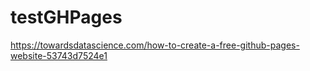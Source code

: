 # testGHPages
https://towardsdatascience.com/how-to-create-a-free-github-pages-website-53743d7524e1
